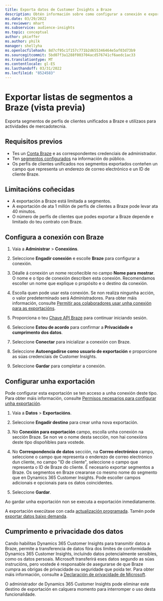```yaml
---
title: Exporta datos de Customer Insights a Braze
description: Obtén información sobre como configurar a conexión e exportar a Braze.
ms.date: 03/29/2022
ms.reviewer: mhart
ms.subservice: audience-insights
ms.topic: conceptual
author: pkieffer
ms.author: philk
manager: shellyha
ms.openlocfilehash: 8d7cf95c1f157c771b2d655346464e5af03d73b9
ms.sourcegitcommit: 5bd07f3a1288f003704acd576741cf6aedc1ac33
ms.translationtype: MT
ms.contentlocale: gl-ES
ms.lasthandoff: 03/31/2022
ms.locfileid: "8524583"
---
```

# <a name="export-segment-lists-to-braze-preview"></a>Exportar listas de segmentos a Braze (vista previa)

Exporta segmentos de perfís de clientes unificados a Braze e utilízaos para actividades de mercadotecnia.

## <a name="prerequisites"></a>Requisitos previos

-   Tes un [Conta Braze](https://www.braze.com/) e as correspondentes credenciais de administrador.
-   Ten [segmentos configurados](segments.md) na información do público.
-   Os perfís de clientes unificados nos segmentos exportados conteñen un campo que representa un enderezo de correo electrónico e un ID de cliente Braze. 

## <a name="known-limitations"></a>Limitacións coñecidas

- A exportación a Braze está limitada a segmentos.
- A exportación de ata 1 millón de perfís de clientes a Braze pode levar ata 40 minutos. 
- O número de perfís de clientes que podes exportar a Braze depende e limitado do teu contrato con Braze.

## <a name="set-up-connection-to-braze"></a>Configura a conexión con Braze

1. Vaia a **Administrar** > **Conexións**.

1. Seleccione **Engadir conexión** e escolle **Braze** para configurar a conexión.

1. Déalle á conexión un nome recoñecible no campo **Nome para mostrar**. O nome e o tipo de conexión describen esta conexión. Recomendamos escoller un nome que explique o propósito e o destino da conexión.

1. Escolla quen pode usar esta conexión. Se non realiza ningunha acción, o valor predeterminado será Administradores. Para obter máis información, consulte [Permitir aos colaboradores usar unha conexión para as exportacións](connections.md#allow-contributors-to-use-a-connection-for-exports).

1. Proporciona o teu [Chave API Braze](https://www.braze.com/docs/api/basics/) para continuar iniciando sesión. 

1. Seleccione **Estou de acordo** para confirmar a **Privacidade e cumprimento dos datos**.

1. Seleccione **Conectar** para inicializar a conexión con Braze.

1. Seleccione **Autoengadirse como usuario de exportación** e proporcione as súas credenciais de Customer Insights.

1. Seleccione **Gardar** para completar a conexión.

## <a name="configure-an-export"></a>Configurar unha exportación

Pode configurar esta exportación se ten acceso a unha conexión deste tipo. Para obter máis información, consulte [Permisos necesarios para configurar unha exportación](export-destinations.md#set-up-a-new-export).

1. Vaia a **Datos** > **Exportacións**.

1. Seleccione **Engadir destino** para crear unha nova exportación.

1. No **Conexión para exportación** campo, escolla unha conexión na sección Braze. Se non ve o nome desta sección, non hai conexións deste tipo dispoñibles para vostede.  

3. No **Correspondencia de datos** sección, na **Correo electrónico** campo, seleccione o campo que representa o enderezo de correo electrónico dun cliente, no campo "ID de cliente", seleccione o campo que representa o ID de Braze do cliente. É necesario exportar segmentos a Braze. Os segmentos en Braze crearanse co mesmo nome do segmento que en Dynamics 365 Customer Insights. Pode escoller campos adicionais e opcionais para os datos coincidentes. 

1. Seleccione **Gardar**.

Ao gardar unha exportación non se executa a exportación inmediatamente.

A exportación execútase con cada [actualización programada](system.md#schedule-tab). Tamén pode [exportar datos baixo demanda](export-destinations.md#run-exports-on-demand). 


## <a name="data-privacy-and-compliance"></a>Cumprimento e privacidade dos datos

Cando habilitas Dynamics 365 Customer Insights para transmitir datos a Braze, permite a transferencia de datos fóra dos límites de conformidade Dynamics 365 Customer Insights, incluíndo datos potencialmente sensibles, como os datos persoais. Microsoft transferirá eses datos segundo as súas instrucións, pero vostede é responsable de asegurarse de que Braze cumpra as obrigas de privacidade ou seguridade que poida ter. Para obter máis información, consulte a [Declaración de privacidade de Microsoft](https://go.microsoft.com/fwlink/?linkid=396732).

O administrador de Dynamics 365 Customer Insights pode eliminar este destino de exportación en calquera momento para interromper o uso desta funcionalidade.
